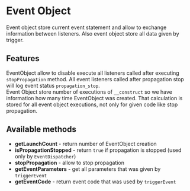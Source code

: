 # Event Object
Event object store current event statement and allow to exchange information between listeners. Also event object
store all data given by trigger.

## Features
EventObject allow to disable execute all listeners called
after executing `stopPropagation` method. All event listeners called after
propagation stop will log event status `propagation_stop`.  
Event Object store number of executions of `__construct` so we have information
how many time EventObject was created. That calculation is stored for all event object executions, not only for
given code like stop propagation.

## Available methods

* **getLaunchCount** - return number of EventObject creation
* **isPropagationStopped** - return `true` if propagation is stopped (used only by `EventDispatcher`)
* **stopPropagation** - allow to stop propagation
* **getEventParameters** - get all parameters that was given by `triggerEvent`
* **getEventCode** - return event code that was used by `triggerEvent`
